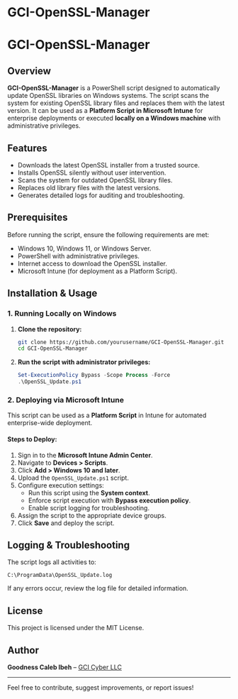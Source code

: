 # GCI-OpenSSL-Manager
# GCI-OpenSSL-Manager

## Overview
**GCI-OpenSSL-Manager** is a PowerShell script designed to automatically update OpenSSL libraries on Windows systems. The script scans the system for existing OpenSSL library files and replaces them with the latest version. It can be used as a **Platform Script in Microsoft Intune** for enterprise deployments or executed **locally on a Windows machine** with administrative privileges.

## Features
- Downloads the latest OpenSSL installer from a trusted source.
- Installs OpenSSL silently without user intervention.
- Scans the system for outdated OpenSSL library files.
- Replaces old library files with the latest versions.
- Generates detailed logs for auditing and troubleshooting.

## Prerequisites
Before running the script, ensure the following requirements are met:

- Windows 10, Windows 11, or Windows Server.
- PowerShell with administrative privileges.
- Internet access to download the OpenSSL installer.
- Microsoft Intune (for deployment as a Platform Script).

## Installation & Usage

### 1. Running Locally on Windows

1. **Clone the repository:**
   ```sh
   git clone https://github.com/yourusername/GCI-OpenSSL-Manager.git
   cd GCI-OpenSSL-Manager
   ```

2. **Run the script with administrator privileges:**
   ```powershell
   Set-ExecutionPolicy Bypass -Scope Process -Force
   .\OpenSSL_Update.ps1
   ```

### 2. Deploying via Microsoft Intune
This script can be used as a **Platform Script** in Intune for automated enterprise-wide deployment.

#### Steps to Deploy:
1. Sign in to the **Microsoft Intune Admin Center**.
2. Navigate to **Devices > Scripts**.
3. Click **Add > Windows 10 and later**.
4. Upload the `OpenSSL_Update.ps1` script.
5. Configure execution settings:
   - Run this script using the **System context**.
   - Enforce script execution with **Bypass execution policy**.
   - Enable script logging for troubleshooting.
6. Assign the script to the appropriate device groups.
7. Click **Save** and deploy the script.

## Logging & Troubleshooting
The script logs all activities to:
```
C:\ProgramData\OpenSSL_Update.log
```
If any errors occur, review the log file for detailed information.

## License
This project is licensed under the MIT License.

## Author
**Goodness Caleb Ibeh** – [GCI Cyber LLC](https://yourcompanywebsite.com)

---
Feel free to contribute, suggest improvements, or report issues!

